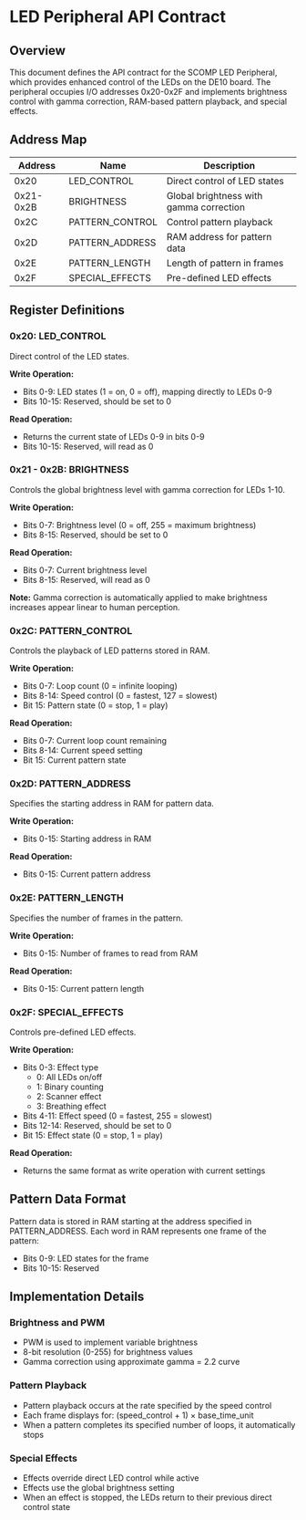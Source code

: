 # LED Peripheral API Contract

## Overview

This document defines the API contract for the SCOMP LED Peripheral, which provides enhanced control of the LEDs on the DE10 board. The peripheral occupies I/O addresses 0x20-0x2F and implements brightness control with gamma correction, RAM-based pattern playback, and special effects.

## Address Map

| Address | Name | Description |
|---------|------|-------------|
| 0x20 | LED_CONTROL | Direct control of LED states |
| 0x21-0x2B | BRIGHTNESS | Global brightness with gamma correction |
| 0x2C | PATTERN_CONTROL | Control pattern playback |
| 0x2D | PATTERN_ADDRESS | RAM address for pattern data |
| 0x2E | PATTERN_LENGTH | Length of pattern in frames |
| 0x2F | SPECIAL_EFFECTS | Pre-defined LED effects |

## Register Definitions

### 0x20: LED_CONTROL
Direct control of the LED states.

**Write Operation:**
- Bits 0-9: LED states (1 = on, 0 = off), mapping directly to LEDs 0-9
- Bits 10-15: Reserved, should be set to 0

**Read Operation:**
- Returns the current state of LEDs 0-9 in bits 0-9
- Bits 10-15: Reserved, will read as 0

### 0x21 - 0x2B: BRIGHTNESS
Controls the global brightness level with gamma correction for LEDs 1-10.

**Write Operation:**
- Bits 0-7: Brightness level (0 = off, 255 = maximum brightness)
- Bits 8-15: Reserved, should be set to 0

**Read Operation:**
- Bits 0-7: Current brightness level
- Bits 8-15: Reserved, will read as 0

**Note:** Gamma correction is automatically applied to make brightness increases appear linear to human perception.

### 0x2C: PATTERN_CONTROL
Controls the playback of LED patterns stored in RAM.

**Write Operation:**
- Bits 0-7: Loop count (0 = infinite looping)
- Bits 8-14: Speed control (0 = fastest, 127 = slowest)
- Bit 15: Pattern state (0 = stop, 1 = play)

**Read Operation:**
- Bits 0-7: Current loop count remaining
- Bits 8-14: Current speed setting
- Bit 15: Current pattern state

### 0x2D: PATTERN_ADDRESS
Specifies the starting address in RAM for pattern data.

**Write Operation:**
- Bits 0-15: Starting address in RAM

**Read Operation:**
- Bits 0-15: Current pattern address

### 0x2E: PATTERN_LENGTH
Specifies the number of frames in the pattern.

**Write Operation:**
- Bits 0-15: Number of frames to read from RAM

**Read Operation:**
- Bits 0-15: Current pattern length

### 0x2F: SPECIAL_EFFECTS
Controls pre-defined LED effects.

**Write Operation:**
- Bits 0-3: Effect type
  - 0: All LEDs on/off
  - 1: Binary counting
  - 2: Scanner effect
  - 3: Breathing effect
- Bits 4-11: Effect speed (0 = fastest, 255 = slowest)
- Bits 12-14: Reserved, should be set to 0
- Bit 15: Effect state (0 = stop, 1 = play)

**Read Operation:**
- Returns the same format as write operation with current settings

## Pattern Data Format

Pattern data is stored in RAM starting at the address specified in PATTERN_ADDRESS. Each word in RAM represents one frame of the pattern:

- Bits 0-9: LED states for the frame
- Bits 10-15: Reserved

## Implementation Details

### Brightness and PWM
- PWM is used to implement variable brightness
- 8-bit resolution (0-255) for brightness values
- Gamma correction using approximate gamma = 2.2 curve

### Pattern Playback
- Pattern playback occurs at the rate specified by the speed control
- Each frame displays for: (speed_control + 1) × base_time_unit
- When a pattern completes its specified number of loops, it automatically stops

### Special Effects
- Effects override direct LED control while active
- Effects use the global brightness setting
- When an effect is stopped, the LEDs return to their previous direct control state